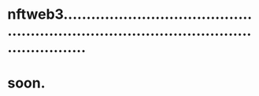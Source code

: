 # nftweb3...............................................................................................................
# soon.
